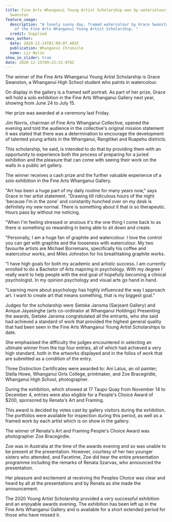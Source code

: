 ```yaml
---
title: Fine Arts Whanganui Young Artist Scholarship won by watercolourist Grace
  Swanston
feature_image:
  description: "A lovely sunny day, framed watercolour by Grace Swanston, winner
    of the Fine Arts Whanganui Young Artist Scholarship. "
  credit: Supplied
news_author:
  date: 2020-12-14T01:09:07.483Z
  publication: Whanganui Chronicle
  name: Liz Wylie
show_in_slider: true
date: 2020-12-15T09:23:53.978Z
---
```

The winner of the Fine Arts Whanganui Young Artist Scholarship is Grace Swanston, a Whanganui High School student who paints in watercolour.

On display in the gallery is a framed self portrait. As part of her prize, Grace will hold a solo exhibition in the Fine Arts Whanganui Gallery next year, showing from June 24 to July 15.

Her prize was awarded at a ceremony last Friday.

Jim Norris, chairman of Fine Arts Whanganui Collective, opened the evening and told the audience in the collective's original mission statement it was stated that there was a determination to encourage the development of talented young artists in the Whanganui, Rangitikei and Ruapehu districts.

This scholarship, he said, is intended to do that by providing them with an opportunity to experience both the process of preparing for a juried exhibition and the pleasure that can come with seeing their work on the walls in a public art gallery.

The winner receives a cash prize and the further valuable experience of a solo exhibition in the Fine Arts Whanganui Gallery.

"Art has been a huge part of my daily routine for many years now," says Grace in her artist statement. "Drawing till ridiculous hours of the night 'because I'm in the zone' and constantly hunched over on my desk is definitely my new normal. There is something about it that is so therapeutic. Hours pass by without me noticing.

"When I'm feeling stressed or anxious it's the one thing I come back to as there is something so rewarding in being able to sit down and create.

"Personally, I am a huge fan of graphite and watercolour. I love the control you can get with graphite and the looseness with watercolour. My two favourite artists are Michael Borremans, specifically his coffee and watercolour works, and Miles Johnston for his breathtaking graphite works.

"I have high goals for both my academic and artistic success. I am currently enrolled to do a Bachelor of Arts majoring in psychology. With my degree I really want to help people with the end goal of hopefully becoming a clinical psychologist. In my opinion psychology and visual arts go hand in hand.

"Learning more about psychology has highly influenced the way I approach art. I want to create art that means something, that is my biggest goal."

Judges for the scholarship were Sietske Jansma (Sarjeant Gallery) and Anique Jayasinghe (arts co-ordinator at Whanganui Holdings) Presenting the awards, Sietske Jansma congratulated all the entrants, who she said had achieved a standard of work that provided the highest general quality that had been seen in the Fine Arts Whanganui Young Artist Scholarships to date.

She emphasised the difficulty the judges encountered in selecting an ultimate winner from the top four entries, all of which had achieved a very high standard, both in the artworks displayed and in the folios of work that are submitted as a condition of the entry.

Three Distinction Certificates were awarded to: Ani Latus, an oil painter; Stella Howe, Whanganui Girls College, printmaker, and Zoe Bracegirdle, Whanganui High School, photographer.

During the exhibition, which showed at 17 Taupo Quay from November 14 to December 4, entries were also eligible for a People's Choice Award of $200, sponsored by Renata's Art and Framing.

This award is decided by votes cast by gallery visitors during the exhibition. The portfolios were available for inspection during this period, as well as a framed work by each artist which is on show in the gallery.

The winner of Renata's Art and Framing People's Choice Award was photographer Zoe Bracegirdle.

Zoe was in Australia at the time of the awards evening and so was unable to be present at the presentation. However, courtesy of her two younger sisters who attended, and Facetime, Zoe did hear the entire presentation programme including the remarks of Renata Szarvas, who announced the presentation.

Her pleasure and excitement at receiving the Peoples Choice was clear and heard by all at the presentations and by Renata as she made the announcement.

The 2020 Young Artist Scholarship provided a very successful exhibition and an enjoyable awards evening. The exhibition has been left up in the Fine Arts Whanganui Gallery and is available for a short extended period for those who have missed it.



